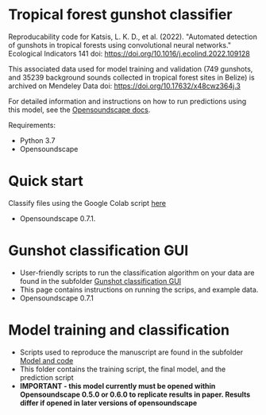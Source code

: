 # Tropical forest gunshot classifier

Reproducability code for Katsis, L. K. D., et al. (2022). "Automated detection of gunshots in tropical forests using convolutional neural networks." Ecological Indicators 141 doi: https://doi.org/10.1016/j.ecolind.2022.109128

This associated data used for model training and validation (749 gunshots, and 35239 background sounds collected in tropical forest sites in Belize) is archived on Mendeley Data doi: https://doi.org/10.17632/x48cwz364j.3 

For detailed information and instructions on how to run predictions using this model, see the [Opensoundscape docs](http://opensoundscape.org/en/latest/index.html).

Requirements:
- Python 3.7
- Opensoundscape

# Quick start
Classify files using the Google Colab script [here](https://colab.research.google.com/github/lydiakatsis/tropical_forest_gunshot_classifier/blob/main/Gunshot%20classification%20GUI/Gunshot_classifier_colab.ipynb)
* Opensoundscape 0.7.1. 

# Gunshot classification GUI #
* User-friendly scripts to run the classification algorithm on your data are found in the subfolder [Gunshot classification GUI](https://github.com/lydiakatsis/tropical_forest_gunshot_classifier/tree/main/Gunshot%20classification%20GUI)
* This page contains instructions on running the scrips, and example data.
* Opensoundscape 0.7.1

# Model training and classification #
* Scripts used to reproduce the manuscript are found in the subfolder [Model and code](https://github.com/lydiakatsis/tropical_forest_gunshot_classifier/tree/main/Model%20and%20code)
* This folder contains the training script, the final model, and the prediction script
* **IMPORTANT - this model currently must be opened within Opensoundscape 0.5.0 or 0.6.0 to replicate results in paper. Results differ if opened in later versions of opensoundscape**

